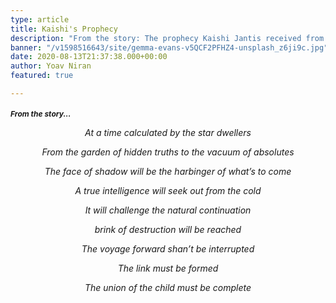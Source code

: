 ```yaml
---
type: article
title: Kaishi's Prophecy
description: "From the story: The prophecy Kaishi Jantis received from the AI"
banner: "/v1598516643/site/gemma-evans-v5QCF2PFHZ4-unsplash_z6ji9c.jpg"
date: 2020-08-13T21:37:38.000+00:00
author: Yoav Niran
featured: true

---
```

<p>
<h3 style="font-style: italic; font-size: 12px;">From the story...</h3>
</p>

<div style="text-align: center; font-style: italic;">

At a time calculated by the star dwellers

From the garden of hidden truths to the vacuum of absolutes

The face of shadow will be the harbinger of what’s to come

A true intelligence will seek out from the cold

It will challenge the natural continuation

brink of destruction will be reached

The voyage forward shan’t be interrupted 

The link must be formed

The union of the child must be complete
</div>